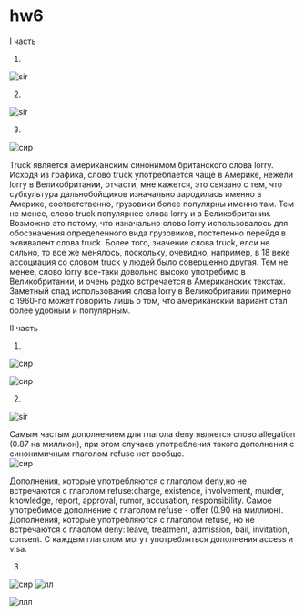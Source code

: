 # hw6

I часть

1.
![sir](https://sun1-7.userapi.com/c840625/v840625365/6cff0/IpgARK2hsZU.jpg)

2.
![sir](https://sun1-16.userapi.com/c834404/v834404790/1038cc/X8SLmAXKKd8.jpg)

3. 
![сир](https://pp.userapi.com/c841124/v841124050/83c0e/WgaWRW3h2hc.jpg) 

Truck является американским синонимом британского слова lorry. Исходя из графика, слово truck употреблается чаще в Америке, нежели lorry в Великобритании, отчасти, мне кажется, это связано с тем, что субкультура дальнобойщиков изначально зародилась именно в Америке, соответственно, грузовики более популярны именно там. Тем не менее, слово truck популярнее слова lorry и в Великобритании. Возможно это потому, что изначально слово lorry использовалось для обосзначения определенного вида грузовиков, постепенно перейдя в эквивалент слова truck. Более того, значение слова truck, елси не сильно, то все же менялось, поскольку, очевидно, например, в 18 веке ассоциация со словом truck у людей было совершенно другая. Тем не менее, слово lorry все-таки довольно высоко употребимо в Великобритании, и очень редко встречается в Американских текстах. Заметный спад использования слова lorry в Великобритании примерно с 1960-го может говорить лишь о том, что американский вариант стал более удобным и популярным. 



II часть

1. 
![сир](https://pp.userapi.com/c845417/v845417118/18ca6/Uz1-fYNJ_pE.jpg)

![сир](https://pp.userapi.com/c845417/v845417118/18caf/BoCbx3NNI1k.jpg)

2.
![sir](https://pp.userapi.com/c845417/v845417846/1ac2f/ry0pawqKxVQ.jpg)

Самым частым дополнением для глагола deny является слово allegation (0.87 на миллион), при этом случаев употребления такого дополнения с синонимичным глаголом refuse нет вообще.  
![сир](https://pp.userapi.com/c845524/v845524270/19a27/YUAn3npSmoo.jpg)

Дополнения, которые употребляются с глаголом deny,но не встречаются с глаголом refuse:charge, existence, involvement, murder, knowledge, report, approval, rumor, accusation, responsibility. 
Самое употребимое дополнение с глаголом refuse - offer (0.90 на миллион). 
Дополнения, которые употребляются с глаголом refuse, но не встречаются с глаолом deny: leave, treatment, admission, bail, invitation, consent. 
С каждым глаголом могут употребляться дополнения access и visa.


3.
![сир](https://sun1-1.userapi.com/c824504/v824504199/10036b/ON0tjGfy7vA.jpg)
![лл](https://pp.userapi.com/c845421/v845421803/1ea77/eoKfl6TWprM.jpg)

![ллл](https://pp.userapi.com/c845421/v845421803/1ea80/Utcy7zPmdlU.jpg)

